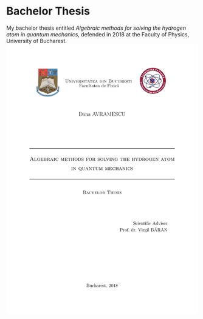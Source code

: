 # Bachelor Thesis
My bachelor thesis entitled *Algebraic methods for solving the hydrogen atom in quantum mechanics*, defended in 2018 at the Faculty of Physics, University of Bucharest.
![Alt Text](https://github.com/avramescudana/Bachelor-Thesis/blob/main/preview.gif)

